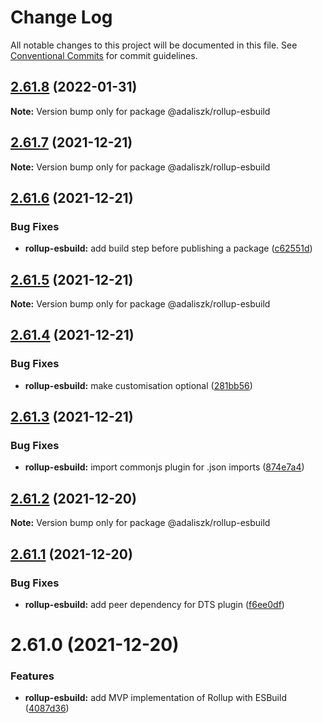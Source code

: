 # Change Log

All notable changes to this project will be documented in this file.
See [Conventional Commits](https://conventionalcommits.org) for commit guidelines.

## [2.61.8](https://github.com/adaliszk/node-toolbox/compare/@adaliszk/rollup-esbuild@2.61.7...@adaliszk/rollup-esbuild@2.61.8) (2022-01-31)

**Note:** Version bump only for package @adaliszk/rollup-esbuild





## [2.61.7](https://github.com/adaliszk/node-toolbox/compare/@adaliszk/rollup-esbuild@2.61.6...@adaliszk/rollup-esbuild@2.61.7) (2021-12-21)

**Note:** Version bump only for package @adaliszk/rollup-esbuild





## [2.61.6](https://github.com/adaliszk/node-toolbox/compare/@adaliszk/rollup-esbuild@2.61.5...@adaliszk/rollup-esbuild@2.61.6) (2021-12-21)


### Bug Fixes

* **rollup-esbuild:** add build step before publishing a package ([c62551d](https://github.com/adaliszk/node-toolbox/commit/c62551d3708a83ab518ddf3f8ead28721b86d1d0))





## [2.61.5](https://github.com/adaliszk/node-toolbox/compare/@adaliszk/rollup-esbuild@2.61.4...@adaliszk/rollup-esbuild@2.61.5) (2021-12-21)

**Note:** Version bump only for package @adaliszk/rollup-esbuild





## [2.61.4](https://github.com/adaliszk/node-toolbox/compare/@adaliszk/rollup-esbuild@2.61.3...@adaliszk/rollup-esbuild@2.61.4) (2021-12-21)


### Bug Fixes

* **rollup-esbuild:** make customisation optional ([281bb56](https://github.com/adaliszk/node-toolbox/commit/281bb561d4c2a931b4f401b98bc97f628978ac2e))





## [2.61.3](https://github.com/adaliszk/node-toolbox/compare/@adaliszk/rollup-esbuild@2.61.2...@adaliszk/rollup-esbuild@2.61.3) (2021-12-21)


### Bug Fixes

* **rollup-esbuild:** import commonjs plugin for .json imports ([874e7a4](https://github.com/adaliszk/node-toolbox/commit/874e7a463acda09f349f593b7ae7822e8d261b21))





## [2.61.2](https://github.com/adaliszk/node-toolbox/compare/@adaliszk/rollup-esbuild@2.61.1...@adaliszk/rollup-esbuild@2.61.2) (2021-12-20)

**Note:** Version bump only for package @adaliszk/rollup-esbuild





## [2.61.1](https://github.com/adaliszk/node-toolbox/compare/@adaliszk/rollup-esbuild@2.61.0...@adaliszk/rollup-esbuild@2.61.1) (2021-12-20)


### Bug Fixes

* **rollup-esbuild:** add peer dependency for DTS plugin ([f6ee0df](https://github.com/adaliszk/node-toolbox/commit/f6ee0df3a6c6df515e5bd057d91409f50c430a7a))





# 2.61.0 (2021-12-20)


### Features

* **rollup-esbuild:** add MVP implementation of Rollup with ESBuild ([4087d36](https://github.com/adaliszk/node-toolbox/commit/4087d3638b091b8d1cf6e75ce4e569b2e59071c8))
